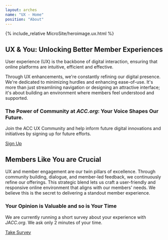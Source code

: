 ```yaml
---
layout: arches
name: "UX - Home"
position: "About"
---
```


{% include_relative MicroSite/heroimage.ux.html %}

<div
  class="relative isolation_isolate grid columns_4:md columns_5:lg columns_2 p-t_5:lg p-t_4 m-x_n4"
>
  <div
    zone-label="main-content"
    class="reading-typography col-start_start col-end_3:md col-end_4:lg col-end_end p-x_5:lg p-x_4"
  >
    <h2>UX &amp; You: Unlocking Better Member Experiences</h2>
    <p>
      User experience (UX) is the backbone of digital interaction, ensuring that
      online platforms are intuitive, efficient and effective.
    </p>
    <p>
      Through UX enhancements, we're constantly refining our digital presence.
      We're dedicated to minimizing hurdles and enhancing ease-of-use. It's more
      than just streamlining navigation or designing an attractive interface;
      it's about building an environment where members feel understood and
      supported.
    </p>
  </div>
  <div
    class="relative col-start_n3:md col-start_start col-end_end font_n1 font_0:lg"
  >
    <div
      data-item="cta-overlay"
      class="bg_primary-n2 br_round c_white color_inherit shadow_overlap-light m-x_4 m-x_5:lg p_4 p_5:lg reading-typography relative z_1"
    >
      <h3 data-item="cta-title" class="font_medium">
        The Power of Community at <em>ACC.org</em>: Your Voice Shapes Our
        Future.
      </h3>
      <p data-item="cta-description" class="font-size_up lh_2">
        Join the ACC UX Community and help inform future digital innovations and
        initiatives by signing up for future efforts.
      </p>
      <div class="grid justify_center">
        <a
          href="https://www.surveymonkey.com/r/66ZMZBC"
          target="_blank"
          class="btn btn-secondary capitalize"
          >Sign Up</a
        >
      </div>
    </div>
  </div>
</div>
<div
  class="relative isolation_isolate grid columns_4:md columns_5:lg columns_2 p-t_5:lg p-t_4 m-x_n4"
>
  <div
    zone-label="main-content"
    class="reading-typography col-start_start col-end_3:md col-end_4:lg col-end_end p-x_5:lg p-x_4 m-b_5:lg m-b_4"
  >
    <h2>Members Like You are Crucial</h2>
    <p>
      UX and member engagement are our twin pillars of excellence. Through
      community building, dialogue, and member-led feedback, we continuously
      refine our offerings. This strategic blend lets us craft a user-friendly
      and responsive online environment that aligns with our members' needs. We
      believe this is the secret to delivering a standout member experience.
    </p>
  </div>
  <div
    class="relative col-start_n3:md col-start_start col-end_end font_n1 font_0:lg"
  >
    <div
      data-item="cta-overlay"
      class="bg_accent-n2 br_round c_white color_inherit shadow_overlap-light m-x_4 m-x_5:lg p_4 p_5:lg reading-typography relative z_1"
    >
      <h3 data-item="cta-title" class="font_medium">
        Your Opinion is Valuable and so is Your Time
      </h3>
      <p data-item="cta-description" class="font-size_up lh_2">
        We are currently running a short survey about your experience with
        <em>JACC.org</em>. We ask only 2 minutes of your time.
      </p>
      <div class="grid justify_center">
        <a
          class="btn btn-secondary capitalize"
          href="https://www.surveymonkey.com/r/JACCpodcasts"
          target="_blank"
          >Take Survey</a
        >
      </div>
    </div>
  </div>
</div>
<!-- <h2 class="c_primary-n1 flex flex_column flex_row:md font_display font_medium m_0 p-y_5:md p-y_4 p-x_4">
  <span class="flex_auto grid">
    <span class="br-t_1 br-tl_radius br_inherit br_solid self_center"></span>
  </span>
  <span class="flex_auto flex_shrink p-x_4 p-x_5:lg lh_1 text_center">
    Users are the Center of it All
  </span>
  <span class="flex_auto grid">
    <span class="br_primary-1 br-tl_radius br-t_1 br_solid br_inherit self_center"></span>
  </span>
</h2>
<div class="relative isolation_isolate grid columns_4:md columns_5:lg columns_2 p-t_5:lg p-t_4 m-x_n4">
  <div class="relative col-end_n3:md col-end_n4:lg col-start_start col-end_end font_n1 font_0:lg">
    <div class="grid columns_6 rows_4 gap_4 p-x_5:lg p-x_4 max-w_30 m_auto" style="">
      <img
        class="shadow_overlap-light br_round w_100 row-start_start:md row-end_end:md col-start_start:md col-end_3:md row-start_3 row-end_end col-start_start col-end_5 br-tr_square self_center:md gird"
        src="{{ 'assets/images/MicroSite/Doctor1.png' | relative_url }}"
        alt="">
      <img
        class="shadow_overlap-light br_round w_100 row-start_start row-end_3 col-start_3:md col-end_end:md  col-start_2 col-end_n2 self_end br-tl_square br-br_square grid transform_4"
        src="{{ 'assets/images/MicroSite/Doctor2.png' | relative_url }}"
        alt="">
      <img
        class="shadow_overlap-light br_round w_100 row-start_3 row-end_end col-start_3:md col-end_6:md col-start_5 col-end_end self_start br-br_square  br-tl_square grid"
        src="{{ 'assets/images/MicroSite/Doctor3.png' | relative_url }}"
        alt="">
    </div>
  </div>
  <div zone-label="main-content" class="reading-typography  col-start_start col-start_n3:md col-start_n4:lg col-end_end p-x_5:lg p-x_4 m-b_5:lg m-b_4">
    <h2>Behavior-Informed Solution</h2>
    <p>Our user-centric design process begins by studying user behavior patterns. This crucial first step guides our initial design strategies, ensuring they align closely with how our members interact with our platform. Importantly, our members' involvement doesn't end here. Their input and experiences continue to shape and impact the decisions made by our User Experience (UX) team. Whether it's through the creation of diverse member personas, contributing direct feedback, or enhancing overall user satisfaction, each member plays a crucial role in our design process. This collaborative and iterative approach ensures our design remains dynamic, relevant, and deeply user-centric.</p>
    <p>We recognize that your time is invaluable, and we're committed to making your interaction with ACC as efficient and fruitful as possible. Even with a busy schedule, there are three simple yet powerful ways you can help shape our user-centric designs: contributing to our behavior-informed solutions, participating in the creation of member personas, and providing feedback to enhance user satisfaction. Each step is a testament to our belief that the best user experience is built together, with our members leading the way.</p>
  </div>
</div>
<div class="bg_black-3 m-x_n4 p_4 grid columns_3 gap_4"></div> -->
